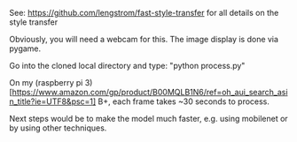 See: https://github.com/lengstrom/fast-style-transfer for all details on the style transfer

Obviously, you will need a webcam for this. The image display is done via pygame.

Go into the cloned local directory and type: "python process.py"

On my (raspberry pi 3)[https://www.amazon.com/gp/product/B00MQLB1N6/ref=oh_aui_search_asin_title?ie=UTF8&psc=1] B+, each frame takes ~30 seconds to process.

Next steps would be to make the model much faster, e.g. using mobilenet or by using other techniques.
